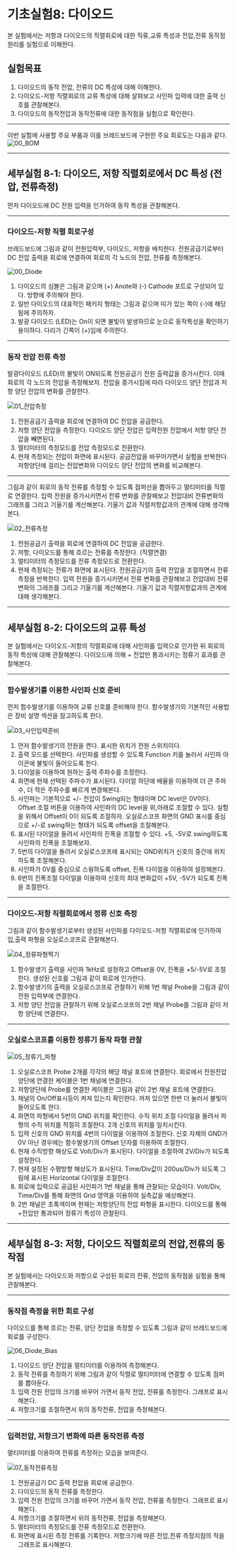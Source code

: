 
# 기초실험8: 다이오드

본 실험에서는 저항과 다이오드의 직렬회로에 대한 직류,교류 특성과 전압,전류 동작점 원리를 실험으로 이해한다. 

## 실험목표
1. 다이오드의 동작 전압, 전류의 DC 특성에 대해 이해한다.
2. 다이오드-저항 직렬회로의 교류 특성에 대해 살펴보고 사인파 입력에 대한 출력 신호를 관찰해본다.
3. 다이오드의 동작전압과 동작전류에 대한 동작점을 실험으로 확인한다.

-------------------------
이번 실험에 사용할 주요 부품과 이를 브레드보드에 구현한 주요 회로도는 다음과 같다.
![00_BOM](./images/00_BOM.png )


------------------------
## 세부실험 8-1: 다이오드, 저항 직렬회로에서 DC 특성 (전압, 전류측정) 

먼저 다이오드에 DC 전원 입력을 인가하여 동작 특성을 관찰해본다. 

------------------------
### 다이오드-저항 직렬 회로구성

브레드보드에 그림과 같이 전원입력부, 다이오드, 저항을 배치한다. 전원공급기로부터 DC 전압 출력을 회로에 연결하여 회로의 각 노드의 전압, 전류를 측정해본다.

![00_Diode](./images/00_Diode.jpg)

1. 다이오드의 심볼은 그림과 같으며 (+) Anote와 (-) Cathode 포트로 구성되어 있다. 방향에 주의해야 한다.
2. 일반 다이오드의 대표적인 패키지 형태는 그림과 같으며 띠가 있는 쪽이 (-)에 해당됨에 주의하자.
3. 발광 다이오드 (LED)는 On이 되면 불빛이 발생하므로 눈으로 동작특성을 확인하기 용이하다. 다리가 긴쪽이 (+)임에 주의한다.

------------------------
### 동작 전압 전류 측정

발광다이오드 (LED)의 불빛이 ON되도록 전원공급기 전원 출력값을 증가시킨다. 이때 회로의 각 노드의 전압을 측정해보자. 전압을 증가시킴에 따라 다이오드 양단 전압과 저항 양단 전압의 변화를 관찰한다.

![01_전압측정](./images/01_전압측정.jpg)

1. 전원공급기 출력을 회로에 연결하여 DC 전압을 공급한다.
2. 저항 양단 전압을 측정한다. 다이오드 양단 전압은 입력전원 전압에서 저항 양단 전압을 빼면된다.
3. 멀티미터의 측정모드를 전압 측정모드로 전환한다.
4. 현재 측정되는 전압이 화면에 표시된다. 공급전압을 바꾸어가면서 실험을 반복한다. 저항양단에 걸리는 전압변화와 다이오드 양단 전압의 변화를 비교해본다.

------------------------
그림과 같이 회로의 동작 전류를 측정할 수 있도록 점퍼선을 뽑아두고 멀티미터를 직렬로 연결한다. 입력 전원을 증가시키면서 전류 변화를 관찰해보고 전압대비 전류변화의 그래프를 그리고 기울기를 계산해본다. 기울기 값과 직렬저항값과의 관계에 대해 생각해본다.

![02_전류측정](./images/02_전류측정.jpg)

1. 전원공급기 출력을 회로에 연결하여 DC 전압을 공급한다.
2. 저항, 다이오드를 통해 흐르는 전류를 측정한다. (직렬연결)
3. 멀티미터의 측정모드를 전류 측정모드로 전환한다.
4. 현재 측정되는 전류가 화면에 표시된다. 전원공급기의 출력 전압을 조절하면서 전류측정을 반복한다. 입력 전원을 증가시키면서 전류 변화를 관찰해보고 전압대비 전류변화의 그래프를 그리고 기울기를 계산해본다. 기울기 값과 직렬저항값과의 관계에 대해 생각해본다.

----------------------
## 세부실험 8-2: 다이오드의 교류 특성

본 실험에서는 다이오드-저항의 직렬회로에 대해 사인파를 입력으로 인가한 뒤 회로의 동작 특성에 대해 관찰해본다. 다이오드에 의해 + 전압만 통과시키는 정류기 효과를 관찰해본다.

----------------------
### 함수발생기를 이용한 사인파 신호 준비

먼저 함수발생기를 이용하여 교류 신호를 준비해야 한다. 함수발생기의 기본적인 사용법은 장비 설명 섹션을 참고하도록 한다. 

![03_사인입력준비](./images/03_사인입력준비.jpg)

1. 먼저 함수발생기의 전원을 켠다. 표시한 위치가 전원 스위치이다. 
2. 출력 모드를 선택한다. 사인파를 생성할 수 있도록 Function 키를 눌러서 사인파 아이콘에 불빛이 들어오도록 한다.
3. 다이얼을 이용하여 원하는 출력 주파수를 조정한다. 
4. 화면에 현재 선택된 주파수가 표시된다. 다이얼 하단에 배율을 이용하여 더 큰 주파수, 더 작은 주파수를 빠르게 변경해본다.
5. 사인파는 기본적으로 +/- 전압이 Swing되는 형태이며 DC level은 0V이다. Offset 조절 버튼을 이용하여 사인파의 DC level을 위,아래로 조절할 수 있다. 실험을 위해서 Offset이 0이 되도록 조절하자. 오실로스코프 화면의 GND 표시를 중심으로 +/-로 swing하는 형태가 되도록 offset을 조절해본다.
6. 표시된 다이얼을 돌려서 사인파의 진폭을 조절할 수 있다. +5, -5V로 swing하도록 사인파의 진폭을 조절해보자.
7. 5번의 다이얼을 돌려서 오실로스코프에 표시되는 GND위치가 신호의 중간에 위치하도록 조절해본다. 
8. 사인파가 0V를 중심으로 스윙하도록 offset, 진폭 다이얼을 이용하여 설정해본다.
9. 6번의 진폭조절 다이얼을 이용하여 신호의 최대 변화값이 +5V, -5V가 되도록 진폭을 조절한다.

----------------------
### 다이오드-저항 직렬회로에서 정류 신호 측정

그림과 같이 함수발생기로부터 생성된 사인파를 다이오드-저항 직렬회로에 인가하여 입,출력 파형을 오실로스코프로 관찰해본다.

![04_정류파형찍기](./images/04_정류파형찍기.jpg)

1. 함수발생기 출력을 사인파 1kHz로 설정하고 Offset을 0V, 진폭을 +5/-5V로 조절한다. 생성된 신호를 그림과 같이 회로에 인가한다.
2. 함수발생기의 출력을 오실로스코프로 관찰하기 위해 1번 채널 Probe을 그림과 같이 전원 입력부에 연결한다.
3. 저항 양단 전압을 관찰하기 위해 오실로스코프의 2번 채널 Probe를 그림과 같이 저항 양단에 연결한다.

----------------------
### 오실로스코프를 이용한 정류기 동작 파형 관찰

![05_정류기_파형](./images/05_정류기_파형.jpg)

1. 오실로스코프 Probe 2개를 각각의 해당 채널 포트에 연결한다. 회로에서 전원전압 양단에 연결한 케이블은 1번 채널에 연결한다.
2. 저항양단에 Probe를 연결한 케이블은 그림과 같이 2번 채널 포트에 연결한다.
3. 채널의 On/Off표시등이 켜져 있는지 확인한다. 꺼져 있으면 한번 더 눌러서 불빛이 들어오도록 한다. 
4. 화면의 파형에서 5번의 GND 위치를 확인한다. 수직 위치 조절 다이얼을 돌려서 파형의 수직 위치를 적절히 조절한다. 2개 신호의 위치를 일치시킨다.
5. 입력 신호의 GND 위치를 4번의 다이얼을 이용하여 조절한다. 신호 자체의 GND가 0V 아닌 경우에는 함수발생기의 Offset 단자를 이용하여 조절한다. 
6. 현재 수직방향 해상도로 Volt/Div가 표시된다. 다이얼을 조절하여 2V/Div가 되도록 설정한다. 
7. 현재 설정된 수평방향 해상도가 표시된다. Time/Div값이 200us/Div가 되도록 그림에 표시된 Horizontal 다이얼을 조절한다.
8. 회로에 입력으로 공급된 사인파가 1번 채널을 통해 관찰되는 모습이다. Volt/Div, Time/Div를 통해 화면의 Grid 영역을 이용하여 실측값을 예상해본다.
9. 2번 채널은 초록색이며 현재는 저항양단의 전압 파형을 표시한다. 다이오드를 통해 +전압만 통과되어 정류기 특성이 관찰된다.

----------------------
## 세부실험 8-3: 저항, 다이오드 직렬회로의 전압,전류의 동작점

본 실험에서는 다이오드와 저항으로 구성된 회로의 전류, 전압의 동작점을 실험을 통해 관찰해본다.

----------------------
### 동작점 측정을 위한 회로 구성

다이오드를 통해 흐르는 전류, 양단 전압을 측정할 수 있도록 그림과 같이 브레드보드에 회로를 구성한다.

![06_Diode_Bias](./images/06_Diode_Bias.jpg)

1. 다이오드 양단 전압을 멀티미터를 이용하여 측정해본다. 
2. 동작 전류를 측정하기 위해 그림과 같이 직렬로 멀티미터에 연결할 수 있도록 점퍼를 뽑아둔다.
3. 입력 전원 전압의 크기를 바꾸어 가면서 동작 전압, 전류를 측정한다. 그래프로 표시해본다.
4. 저항크기를 조절하면서 위의 동작전류, 전압을 측정해본다.

----------------------
### 입력전압, 저항크기 변화에 따른 동작전류 측정

멀티미터를 이용하여 전류를 측정하는 모습을 보여준다.

![07_동작전류측정](./images/07_동작전류측정.jpg)

1. 전원공급기 DC 출력 전압을 회로에 공급한다. 
2. 다이오드의 동작 전류를 측정한다. 
3. 입력 전원 전압의 크기를 바꾸어 가면서 동작 전압, 전류를 측정한다. 그래프로 표시해본다.
4. 저항크기를 조절하면서 위의 동작전류, 전압을 측정해본다.
5. 멀티미터의 측정모드를 전류 측정모드로 전환한다.
6. 화면에 표시된 측정 전류를 기록한다. 저항크기에 따른 전압,전류 측정지점의 적을 그래프로 표시해본다. 



